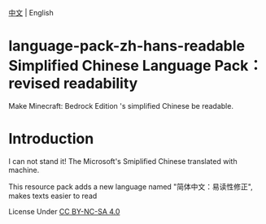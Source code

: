 [中文](https://github.com/ErrorPower2001/language-pack-zh-hans-readable/blob/master/README.md "切换至中文README.md") | English
# language-pack-zh-hans-readable<br>Simplified Chinese Language Pack：revised readability
Make Minecraft: Bedrock Edition 's simplified Chinese be readable.

# Introduction
I can not stand it! The Microsoft's Smiplified Chinese translated with machine.

This resource pack adds a new language named "简体中文：易读性修正", makes texts easier to read


License Under [CC BY-NC-SA 4.0](https://creativecommons.org/licenses/by-nc-sa/4.0/legalcode)